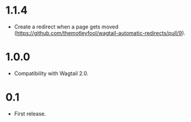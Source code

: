 # 1.1.4

- Create a redirect when a page gets moved (https://github.com/themotleyfool/wagtail-automatic-redirects/pull/9).

# 1.0.0

- Compatibility with Wagtail 2.0.

# 0.1

- First release.
